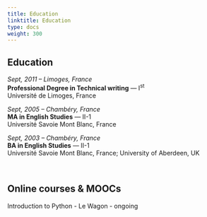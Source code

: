 ```yaml
---
title: Education
linktitle: Education
type: docs
weight: 300
---
```


## Education


*Sept, 2011 – Limoges, France*  
**Professional Degree in Technical writing** — I<sup>st</sup>  
Université de Limoges, France  

 
*Sept, 2005 – Chambéry, France*  
**MA in English Studies** — II-1  
Université Savoie Mont Blanc, France

*Sept, 2003 – Chambéry, France*  
**BA in English Studies** — II-1   
Université Savoie Mont Blanc, France; University of Aberdeen, UK  

&nbsp;

## Online courses & MOOCs

Introduction to Python - Le Wagon - ongoing  


